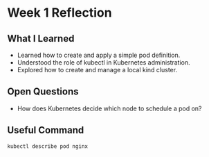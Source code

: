 # Week 1 Reflection

## What I Learned
- Learned how to create and apply a simple pod definition.
- Understood the role of kubectl in Kubernetes administration.
- Explored how to create and manage a local kind cluster.

## Open Questions
- How does Kubernetes decide which node to schedule a pod on?

## Useful Command
```
kubectl describe pod nginx
```
